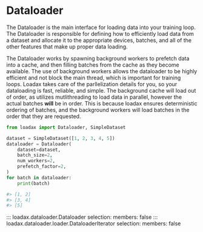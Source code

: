 # Dataloader

The Dataloader is the main interface for loading data into your training loop. The Dataloader is responsible for
defining how to efficiently load data from a dataset and allocate it to the appropriate devices, batches, and
all of the other features that make up proper data loading.

The Dataloader works by spawning background workers to prefetch data into a cache, and then filling batches from
the cache as they become available. The use of background workers allows the dataloader to be highly efficient
and not block the main thread, which is important for training loops. Loadax takes care of the parllelization
details for you, so your dataloading is fast, reliable, and simple. The background cache will load out of order,
as utilizes mutlithreading to load data in parallel, however the actual batches **will** be in order. This is because
loadax ensures deterministic ordering of batches, and the background workers will load batches in the order that
they are requested.

```python title="Creating a dataloader"
from loadax import Dataloader, SimpleDataset

dataset = SimpleDataset([1, 2, 3, 4, 5])
dataloader = Dataloader(
    dataset=dataset,
    batch_size=2,
    num_workers=2,
    prefetch_factor=2,
)
for batch in dataloader:
    print(batch)

#> [1, 2]
#> [3, 4]
#> [5]
```

::: loadax.dataloader.Dataloader
    selection:
      members: false
::: loadax.dataloader.loader.DataloaderIterator
    selection:
      members: false
